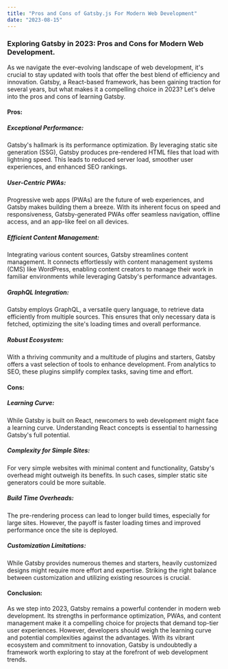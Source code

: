 ```yaml
---
title: "Pros and Cons of Gatsby.js For Modern Web Development"
date: "2023-08-15"
---
```


### Exploring Gatsby in 2023: Pros and Cons for Modern Web Development.

As we navigate the ever-evolving landscape of web development, it's crucial to stay updated with tools that offer the best blend of efficiency and innovation. Gatsby, a React-based framework, has been gaining traction for several years, but what makes it a compelling choice in 2023? Let's delve into the pros and cons of learning Gatsby.

#### Pros:

##### Exceptional Performance:

Gatsby's hallmark is its performance optimization. By leveraging static site generation (SSG), Gatsby produces pre-rendered HTML files that load with lightning speed. This leads to reduced server load, smoother user experiences, and enhanced SEO rankings.

##### User-Centric PWAs:

Progressive web apps (PWAs) are the future of web experiences, and Gatsby makes building them a breeze. With its inherent focus on speed and responsiveness, Gatsby-generated PWAs offer seamless navigation, offline access, and an app-like feel on all devices.

##### Efficient Content Management:

Integrating various content sources, Gatsby streamlines content management. It connects effortlessly with content management systems (CMS) like WordPress, enabling content creators to manage their work in familiar environments while leveraging Gatsby's performance advantages.

##### GraphQL Integration:

Gatsby employs GraphQL, a versatile query language, to retrieve data efficiently from multiple sources. This ensures that only necessary data is fetched, optimizing the site's loading times and overall performance.

##### Robust Ecosystem:

With a thriving community and a multitude of plugins and starters, Gatsby offers a vast selection of tools to enhance development. From analytics to SEO, these plugins simplify complex tasks, saving time and effort.

#### Cons:

##### Learning Curve:

While Gatsby is built on React, newcomers to web development might face a learning curve. Understanding React concepts is essential to harnessing Gatsby's full potential.

##### Complexity for Simple Sites:

For very simple websites with minimal content and functionality, Gatsby's overhead might outweigh its benefits. In such cases, simpler static site generators could be more suitable.

##### Build Time Overheads:

The pre-rendering process can lead to longer build times, especially for large sites. However, the payoff is faster loading times and improved performance once the site is deployed.

##### Customization Limitations:

While Gatsby provides numerous themes and starters, heavily customized designs might require more effort and expertise. Striking the right balance between customization and utilizing existing resources is crucial.

#### Conclusion:

As we step into 2023, Gatsby remains a powerful contender in modern web development. Its strengths in performance optimization, PWAs, and content management make it a compelling choice for projects that demand top-tier user experiences. However, developers should weigh the learning curve and potential complexities against the advantages. With its vibrant ecosystem and commitment to innovation, Gatsby is undoubtedly a framework worth exploring to stay at the forefront of web development trends.
